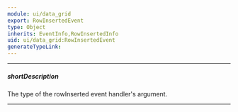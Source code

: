 ```yaml
---
module: ui/data_grid
export: RowInsertedEvent
type: Object
inherits: EventInfo,RowInsertedInfo
uid: ui/data_grid:RowInsertedEvent
generateTypeLink: 
---
```

---
##### shortDescription
The type of the rowInserted event handler's argument.

---
<!-- Description goes here -->